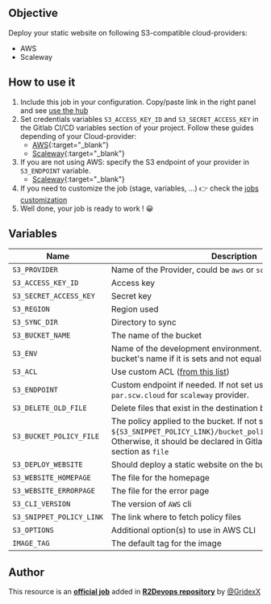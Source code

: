 ## Objective

Deploy your static website on following S3-compatible cloud-providers:
- AWS
- Scaleway

## How to use it

1. Include this job in your configuration. Copy/paste link in the right panel
   and see [use the
   hub](https://docs.r2devops.io/get-started/use-templates/)
1. Set credentials variables `S3_ACCESS_KEY_ID` and `S3_SECRET_ACCESS_KEY` in
   the Gitlab CI/CD variables section of your project. Follow these guides
   depending of your Cloud-provider:
    - [AWS](https://docs.aws.amazon.com/cli/latest/userguide/cli-configure-quickstart.html#cli-configure-quickstart-creds-create){:target="_blank"}
    - [Scaleway](https://www.scaleway.com/en/docs/console/my-project/how-to/generate-api-key/){:target="_blank"}
1. If you are not using AWS: specify the S3 endpoint of your provider in
   `S3_ENDPOINT` variable.
    - [Scaleway](https://www.scaleway.com/en/docs/storage/object/api-cli/object-storage-aws-cli/){:target="_blank"}
1. If you need to customize the job (stage, variables, ...) 👉 check the [jobs
   customization](https://docs.r2devops.io/get-started/use-templates/#job-templates-customization)
1. Well done, your job is ready to work ! 😀

## Variables

| Name | Description | Default |
| ---- | ----------- | ------- |
| `S3_PROVIDER` | Name of the Provider, could be `aws` or `scaleway` | `aws` |
| `S3_ACCESS_KEY_ID` | Access key | ` ` |
| `S3_SECRET_ACCESS_KEY` | Secret key | ` ` |
| `S3_REGION` | Region used | `us-west-1` |
| `S3_SYNC_DIR` | Directory to sync | `website_build` |
| `S3_BUCKET_NAME`| The name of the bucket | `$CI_PROJECT_PATH_SLUG` |
| `S3_ENV` | Name of the development environment. Is used to suffixed bucket's name if it is sets and not equal to `production`. | `$CI_ENVIRONMENT_SLUG` |
| `S3_ACL` | Use custom ACL ([from this list](https://docs.aws.amazon.com/AmazonS3/latest/userguide/acl-overview.html#canned-acl)) | `public-read` |
| `S3_ENDPOINT` | Custom endpoint if needed. If not set use `https://s3.fr-par.scw.cloud` for `scaleway` provider. | ` ` |
| `S3_DELETE_OLD_FILE` | Delete files that exist in the destination but not in the source  | `true` |
| `S3_BUCKET_POLICY_FILE` | The policy applied to the bucket. If not set will apply `${S3_SNIPPET_POLICY_LINK}/bucket_policy-${S3_PROVIDER}.json`. Otherwise, it should be declared in Gitlab CI/CD variables section as `file` | ` ` |
| `S3_DEPLOY_WEBSITE` | Should deploy a static website on the bucket | `true` |
| `S3_WEBSITE_HOMEPAGE` | The file for the homepage | `index.html` |
| `S3_WEBSITE_ERRORPAGE` | The file for the error page | `error.html` |
| `S3_CLI_VERSION` | The version of `AWS` cli | `2.7.7` |
| `S3_SNIPPET_POLICY_LINK` | The link where to fetch policy files | `https://gitlab.com/r2devops/hub/-/snippets/2351961` |
| `S3_OPTIONS` | Additional option(s) to use in AWS CLI | ` ` |
| `IMAGE_TAG` | The default tag for the image | `2.7.12` |

## Author

This resource is an **[official job](https://docs.r2devops.io/get-started/faq/#use-a-template)**
added in [**R2Devops repository**](https://gitlab.com/r2devops/hub) by
[@GridexX](https://gitlab.com/GridexX)
